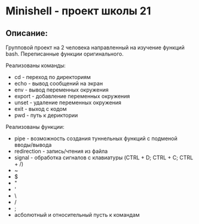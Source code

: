 # Minishell - проект школы 21
## Описание:

Групповой проект на 2 человека направленный на изучение функций bash. Переписанные функции оригинального.

Реализованы команды:
* cd - переход по директориям
* echo - вывод сообщений на экран
* env - вывод переменных окружения
* export - добавление переменных окружения
* unset - удаление переменных окружения
* exit - выход с кодом
* pwd - путь к дериктории

Реализованы функции:
* pipe - возможность создания туннельных функций с подменой вводы/вывода
* redirection - запись/чтения из файла
* signal - обработка сигналов с клавиатуры (CTRL + D; CTRL + C; CTRL + /)
* ~ 
* $
* "
* '
* \
* /
* ;
* асболютный и относительный пусть к командам